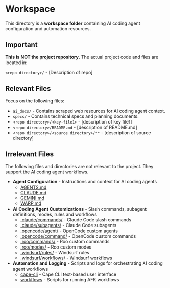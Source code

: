 # <Project Name> Workspace

This directory is a **workspace folder** containing AI coding agent configuration and automation resources.

## Important

**This is NOT the project repository.** The actual project code and files are located in:


`<repo directory>/` - [Description of repo]


## Relevant Files

Focus on the following files:
- `ai_docs/` - Contains scraped web resources for AI coding agent context.
- `specs/` - Contains technical specs and planning documents.
- `<repo directory>/<key-file1>` - [description of key file1]
- `<repo directory>/README.md` - [description of README.md]
- `<repo directory>/<source directory>/**` - [description of source directory]

## Irrelevant Files

The following files and directories are not relevant to the project. They support the AI coding agent workflows.

- **Agent Configuration** - Instructions and context for AI coding agents
  - [AGENTS.md](AGENTS.md)
  - [CLAUDE.md](CLAUDE.md)
  - [GEMINI.md](GEMINI.md)
  - [WARP.md](WARP.md)
- **AI Coding Agent Customizations** - Slash commands, subagent definitions, modes, rules and workflows
  - [.claude/commands/](.claude/commands/) - Claude Code slash commands
  - [.claude/subagents/](.claude/subagents/) - Claude Code subagents
  - [.opencode/agent/](.opencode/agent/) - OpenCode custom agents
  - [.opencode/command/](.opencode/command/) - OpenCode custom commands
  - [.roo/commands/](.roo/commands/) - Roo custom commands
  - [.roo/modes/](.roo/modes/) - Roo custom modes
  - [.windsurf/rules/](.windsurf/rules/) - Windsurf rules
  - [.windsurf/workflows/](.windsurf/workflows/) - Windsurf workflows
- **Automation and Logging** - Scripts and logs for orchestrating AI coding agent workflows
  - [cape-cli](cape-cli/) - Cape CLI text-based user interface
  - [workflows](adws/) - Scripts for running AFK workflows
